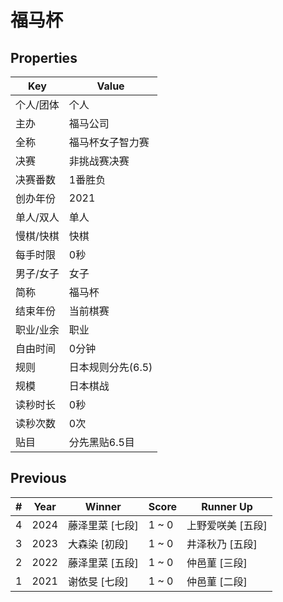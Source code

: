 # 福马杯

## Properties

| Key | Value |
| --- | ----- |
| 个人/团体 | 个人 |
| 主办 | 福马公司 |
| 全称 | 福马杯女子智力赛 |
| 决赛 | 非挑战赛决赛 |
| 决赛番数 | 1番胜负 |
| 创办年份 | 2021 |
| 单人/双人 | 单人 |
| 慢棋/快棋 | 快棋 |
| 每手时限 | 0秒 |
| 男子/女子 | 女子 |
| 简称 | 福马杯 |
| 结束年份 | 当前棋赛 |
| 职业/业余 | 职业 |
| 自由时间 | 0分钟 |
| 规则 | 日本规则分先(6.5) |
| 规模 | 日本棋战 |
| 读秒时长 | 0秒 |
| 读秒次数 | 0次 |
| 贴目 | 分先黑贴6.5目 |

## Previous

| # | Year | Winner | Score | Runner Up |
| --- | --- | --- | --- | --- |
| 4 | 2024 | 藤泽里菜 [七段] | 1 ~ 0 | 上野爱咲美 [五段] |
| 3 | 2023 | 大森染 [初段] | 1 ~ 0 | 井泽秋乃 [五段] |
| 2 | 2022 | 藤泽里菜 [五段] | 1 ~ 0 | 仲邑菫 [三段] |
| 1 | 2021 | 谢依旻 [七段] | 1 ~ 0 | 仲邑菫 [二段] |

